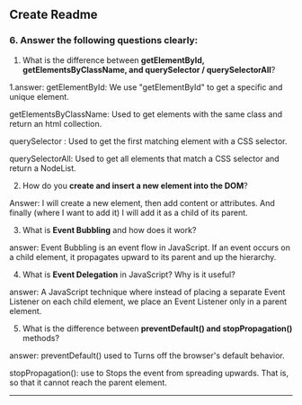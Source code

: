 

## Create Readme

### 6. Answer the following questions clearly:

1. What is the difference between **getElementById, getElementsByClassName, and querySelector / querySelectorAll**?

1.answer:
getElementById: We use "getElementById" to get a specific and unique element.

getElementsByClassName: Used to get elements with the same class and return an html collection.

querySelector : Used to get the first matching element with a CSS selector.

querySelectorAll: Used to get all elements that match a CSS selector and return a NodeList.

2. How do you **create and insert a new element into the DOM**?

Answer: I will create a new element, then add content or attributes. And finally (where I want to add it) I will add it as a child of its parent.

3. What is **Event Bubbling** and how does it work?

answer: Event Bubbling is an event flow in JavaScript. If an event occurs on a child element, it propagates upward to its parent and up the hierarchy.

4. What is **Event Delegation** in JavaScript? Why is it useful?

answer: A JavaScript technique where instead of placing a separate Event Listener on each child element, we place an Event Listener only in a parent element.

5. What is the difference between **preventDefault() and stopPropagation()** methods?

answer:
preventDefault() used to Turns off the browser's default behavior.

stopPropagation(): use to Stops the event from spreading upwards. That is, so that it cannot reach the parent element.

---
